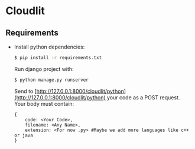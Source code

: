 # Cloudlit

## Requirements

- Install python dependencies:
  ```bash
  $ pip install -r requirements.txt
  ```

  Run django project with:

  ```bash
  $ python manage.py runserver
  ```

  Send to [http://127.0.0.1:8000/cloudlit/python](http://127.0.0.1:8000/cloudlit/python) your code as a POST request. Your body must contain:
  ```
  {
      code: <Your Code>,
      filename: <Any Name>,
      extension: <For now .py> #Maybe we add more languages like c++ or java
  }
  ```